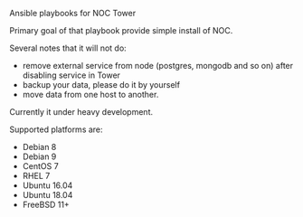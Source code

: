 Ansible playbooks for NOC Tower

Primary goal of that playbook provide simple install of NOC.

Several notes that it will not do:
* remove external service from node (postgres, mongodb and so on) after disabling service in Tower
* backup your data, please do it by yourself
* move data from one host to another.

Currently it under heavy development.

Supported platforms are:

* Debian 8
* Debian 9
* CentOS 7
* RHEL 7
* Ubuntu 16.04
* Ubuntu 18.04
* FreeBSD 11+

